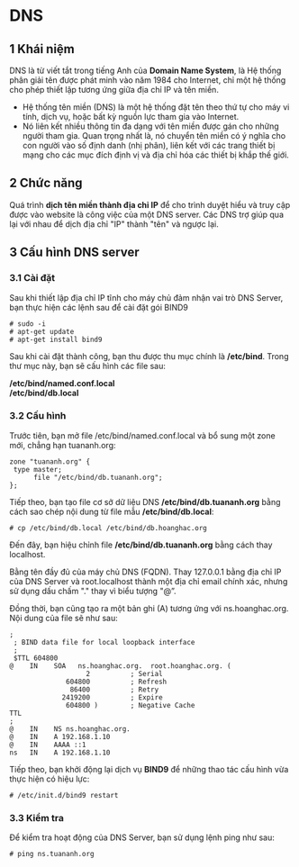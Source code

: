 # DNS

## 1 Khái niệm
DNS là từ viết tắt trong tiếng Anh của **Domain Name System**, là Hệ thống phân giải tên được phát minh vào năm 1984 cho Internet, chỉ một hệ thống cho phép thiết lập tương ứng giữa địa chỉ IP và tên miền.
  
- Hệ thống tên miền (DNS) là một hệ thống đặt tên theo thứ tự cho máy vi tính, dịch vụ, hoặc bất kỳ nguồn lực tham gia vào Internet.  
- Nó liên kết nhiều thông tin đa dạng với tên miền được gán cho những người tham gia. Quan trọng nhất là, nó chuyển tên miền có ý nghĩa cho con người vào số định danh (nhị phân), liên kết với các trang thiết bị mạng cho các mục đích định vị và địa chỉ hóa các thiết bị khắp thế giới.

## 2 Chức năng 
Quá trình **dịch tên miền thành địa chỉ IP** để cho trình duyệt hiểu và truy cập được vào website là công việc của một DNS server. Các DNS trợ giúp qua lại với nhau để dịch địa chỉ "IP" thành "tên" và ngược lại. 

## 3 Cấu hình DNS server

### 3.1 Cài đặt 
Sau khi thiết lập địa chỉ IP tĩnh cho máy chủ đảm nhận vai trò DNS Server, bạn thực hiện các lệnh sau để cài đặt gói BIND9  

    # sudo -i  
    # apt-get update  
    # apt-get install bind9   

  Sau khi cài đặt thành công, bạn thu được thu mục chính là **/etc/bind**. Trong thư mục này, bạn sẽ cấu hình các file sau:  

  **/etc/bind/named.conf.local**  
  **/etc/bind/db.local**


### 3.2 Cấu hình

Trước tiên, bạn mở file /etc/bind/named.conf.local và bổ sung một zone mới, chẳng hạn tuananh.org:  

    zone "tuananh.org" {  
     type master;  
          file "/etc/bind/db.tuananh.org";  
    };

Tiếp theo, bạn tạo file cơ sở dữ liệu DNS 
**/etc/bind/db.tuananh.org** bằng cách sao chép nội dung từ file mẫu **/etc/bind/db.local**:

    # cp /etc/bind/db.local /etc/bind/db.hoanghac.org


Đến đây, bạn hiệu chỉnh file **/etc/bind/db.tuananh.org** bằng cách thay localhost. 
  
Bằng tên đầy đủ của máy chủ DNS (FQDN). Thay 127.0.0.1 bằng địa chỉ IP của DNS Server và root.localhost thành một địa chỉ email chính xác, nhưng sử dụng dấu chấm "." thay vì biểu tượng "@”.
  
Đồng thời, bạn cũng tạo ra một bản ghi (A) tương ứng với ns.hoanghac.org. Nội dung của file sẽ như sau:  

    ;
     ; BIND data file for local loopback interface
     ;
     $TTL 604800
    @    IN    SOA   ns.hoanghac.org.  root.hoanghac.org. (
                       2          ; Serial
                  604800          ; Refresh
                   86400          ; Retry
                 2419200          ; Expire
                  604800 )        ; Negative Cache 
    TTL
    ;
    @    IN    NS ns.hoanghac.org.
    @    IN    A 192.168.1.10
    @    IN    AAAA ::1
    ns   IN    A 192.168.1.10

Tiếp theo, bạn khởi động lại dịch vụ **BIND9** để những thao tác cấu hình vừa thực hiện có hiệu lực:

    # /etc/init.d/bind9 restart

### 3.3 Kiểm tra

Để kiểm tra hoạt động của DNS Server, bạn sử dụng lệnh ping như sau:

    # ping ns.tuananh.org